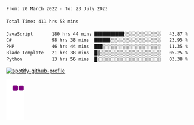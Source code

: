 <!--START_SECTION:waka-->

```txt
From: 20 March 2022 - To: 23 July 2023

Total Time: 411 hrs 58 mins

JavaScript       180 hrs 44 mins ███████████░░░░░░░░░░░░░░   43.87 %
C#               98 hrs 38 mins  ██████░░░░░░░░░░░░░░░░░░░   23.95 %
PHP              46 hrs 44 mins  ███░░░░░░░░░░░░░░░░░░░░░░   11.35 %
Blade Template   21 hrs 38 mins  █▒░░░░░░░░░░░░░░░░░░░░░░░   05.25 %
Python           13 hrs 56 mins  █░░░░░░░░░░░░░░░░░░░░░░░░   03.38 %
```

<!--END_SECTION:waka-->
[![spotify-github-profile](https://spotify-github-profile.vercel.app/api/view?uid=c00zprrvy9xiloa9qnco3hmng&cover_image=true&theme=novatorem&show_offline=false&background_color=121212&bar_color=53b14f&bar_color_cover=false)](https://spotify-github-profile.vercel.app/api/view?uid=c00zprrvy9xiloa9qnco3hmng&redirect=true)

![snake gif](https://github.com/hoanghip108/hoanghip108/blob/output/github-contribution-grid-snake.gif)

